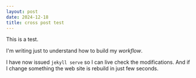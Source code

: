 ```yaml
---
layout: post
date: 2024-12-18
title: cross post test
---
```


This is a test.

I'm writing just to understand how to build my *workflow*.

I have now issued `jekyll serve` so I can live check the modifications. And if I change something the web site is rebuild in just few seconds.

